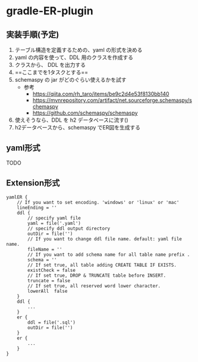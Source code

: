 # gradle-ER-plugin

## 実装手順(予定)

1. テーブル構造を定義するための、yaml の形式を決める
1. yaml の内容を使って、DDL 用のクラスを作成する
1. クラスから、 DDL を出力する
1. ==ここまでを1タスクとする==
1. schemaspy の jar がどのぐらい使えるかを試す
    - 参考
        - https://qiita.com/rh_taro/items/be9c2d4e53f8130bb140
        - https://mvnrepository.com/artifact/net.sourceforge.schemaspy/schemaspy
        - https://github.com/schemaspy/schemaspy
1. 使えそうなら、DDL を h2 データベースに流す()
1. h2データベースから、schemaspy でER図を生成する


## yaml形式

TODO

## Extension形式

```
yamlER {
    // If you want to set encoding. 'windows' or 'linux' or 'mac'
    lineEnding = ''
    ddl {
        // specify yaml file
        yaml = file('.yaml')
        // specify ddl output directory
        outDir = file('')
        // If you want to change ddl file name. default: yaml file name.
        fileName = ''
        // If you want to add schema name for all table name prefix .
        schema = ''
        // If set true, all table adding CREATE TABLE IF EXISTS.
        existCheck = false
        // If set true, DROP & TRUNCATE table before INSERT.
        truncate = false
        // If set true, all reserved word lower character.
        lowerAll  false
    }
    ddl {
        ...
    }
    er {
        ddl = file('.sql')
        outDir = file('')
    }
    er {
        ...
    }
}
```
